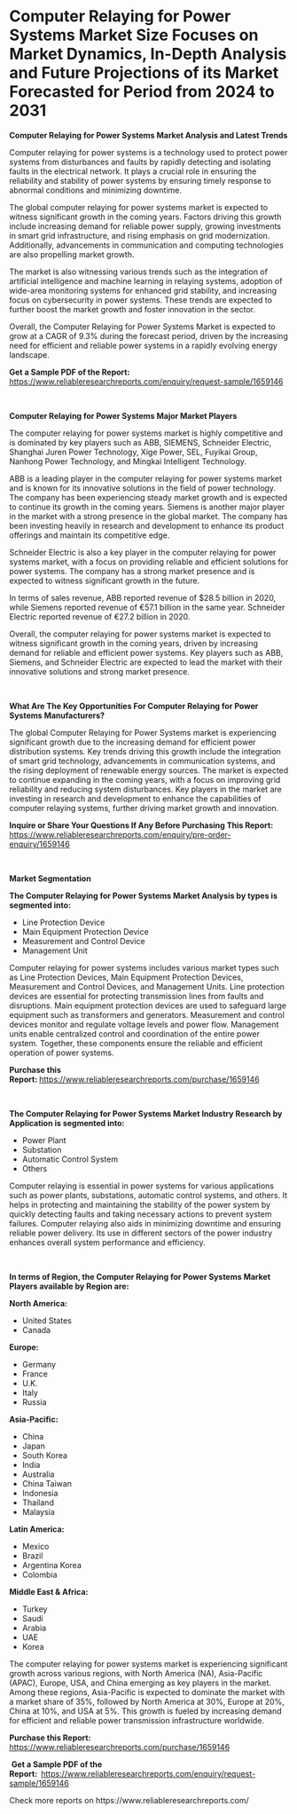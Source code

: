 <p><h1>Computer Relaying for Power Systems Market Size Focuses on Market Dynamics, In-Depth Analysis and Future Projections of its Market Forecasted for Period from 2024 to 2031</h1></p><p><strong>Computer Relaying for Power Systems Market Analysis and Latest Trends</strong></p>
<p><p>Computer relaying for power systems is a technology used to protect power systems from disturbances and faults by rapidly detecting and isolating faults in the electrical network. It plays a crucial role in ensuring the reliability and stability of power systems by ensuring timely response to abnormal conditions and minimizing downtime.</p><p>The global computer relaying for power systems market is expected to witness significant growth in the coming years. Factors driving this growth include increasing demand for reliable power supply, growing investments in smart grid infrastructure, and rising emphasis on grid modernization. Additionally, advancements in communication and computing technologies are also propelling market growth.</p><p>The market is also witnessing various trends such as the integration of artificial intelligence and machine learning in relaying systems, adoption of wide-area monitoring systems for enhanced grid stability, and increasing focus on cybersecurity in power systems. These trends are expected to further boost the market growth and foster innovation in the sector.</p><p>Overall, the Computer Relaying for Power Systems Market is expected to grow at a CAGR of 9.3% during the forecast period, driven by the increasing need for efficient and reliable power systems in a rapidly evolving energy landscape.</p></p>
<p><strong>Get a Sample PDF of the Report:&nbsp;</strong> <a href="https://www.reliableresearchreports.com/enquiry/request-sample/1659146">https://www.reliableresearchreports.com/enquiry/request-sample/1659146</a></p>
<p>&nbsp;</p>
<p><strong>Computer Relaying for Power Systems Major Market Players</strong></p>
<p><p>The computer relaying for power systems market is highly competitive and is dominated by key players such as ABB, SIEMENS, Schneider Electric, Shanghai Juren Power Technology, Xige Power, SEL, Fuyikai Group, Nanhong Power Technology, and Mingkai Intelligent Technology.</p><p>ABB is a leading player in the computer relaying for power systems market and is known for its innovative solutions in the field of power technology. The company has been experiencing steady market growth and is expected to continue its growth in the coming years. Siemens is another major player in the market with a strong presence in the global market. The company has been investing heavily in research and development to enhance its product offerings and maintain its competitive edge.</p><p>Schneider Electric is also a key player in the computer relaying for power systems market, with a focus on providing reliable and efficient solutions for power systems. The company has a strong market presence and is expected to witness significant growth in the future.</p><p>In terms of sales revenue, ABB reported revenue of $28.5 billion in 2020, while Siemens reported revenue of €57.1 billion in the same year. Schneider Electric reported revenue of €27.2 billion in 2020.</p><p>Overall, the computer relaying for power systems market is expected to witness significant growth in the coming years, driven by increasing demand for reliable and efficient power systems. Key players such as ABB, Siemens, and Schneider Electric are expected to lead the market with their innovative solutions and strong market presence.</p></p>
<p>&nbsp;</p>
<p><strong>What Are The Key Opportunities For Computer Relaying for Power Systems Manufacturers?</strong></p>
<p><p>The global Computer Relaying for Power Systems market is experiencing significant growth due to the increasing demand for efficient power distribution systems. Key trends driving this growth include the integration of smart grid technology, advancements in communication systems, and the rising deployment of renewable energy sources. The market is expected to continue expanding in the coming years, with a focus on improving grid reliability and reducing system disturbances. Key players in the market are investing in research and development to enhance the capabilities of computer relaying systems, further driving market growth and innovation.</p></p>
<p><strong>Inquire or Share Your Questions If Any Before Purchasing This Report:</strong> <a href="https://www.reliableresearchreports.com/enquiry/pre-order-enquiry/1659146">https://www.reliableresearchreports.com/enquiry/pre-order-enquiry/1659146</a></p>
<p>&nbsp;</p>
<p><strong>Market Segmentation</strong></p>
<p><strong>The Computer Relaying for Power Systems Market Analysis by types is segmented into:</strong></p>
<p><ul><li>Line Protection Device</li><li>Main Equipment Protection Device</li><li>Measurement and Control Device</li><li>Management Unit</li></ul></p>
<p><p>Computer relaying for power systems includes various market types such as Line Protection Devices, Main Equipment Protection Devices, Measurement and Control Devices, and Management Units. Line protection devices are essential for protecting transmission lines from faults and disruptions. Main equipment protection devices are used to safeguard large equipment such as transformers and generators. Measurement and control devices monitor and regulate voltage levels and power flow. Management units enable centralized control and coordination of the entire power system. Together, these components ensure the reliable and efficient operation of power systems.</p></p>
<p><strong>Purchase this Report:&nbsp;</strong><a href="https://www.reliableresearchreports.com/purchase/1659146">https://www.reliableresearchreports.com/purchase/1659146</a></p>
<p>&nbsp;</p>
<p><strong>The Computer Relaying for Power Systems Market Industry Research by Application is segmented into:</strong></p>
<p><ul><li>Power Plant</li><li>Substation</li><li>Automatic Control System</li><li>Others</li></ul></p>
<p><p>Computer relaying is essential in power systems for various applications such as power plants, substations, automatic control systems, and others. It helps in protecting and maintaining the stability of the power system by quickly detecting faults and taking necessary actions to prevent system failures. Computer relaying also aids in minimizing downtime and ensuring reliable power delivery. Its use in different sectors of the power industry enhances overall system performance and efficiency.</p></p>
<p>&nbsp;</p>
<p><strong>In terms of Region, the Computer Relaying for Power Systems Market Players available by Region are:</strong></p>
<p>
    <p> <strong> North America: </strong>
        <ul>
            <li>United States</li>
            <li>Canada</li>
        </ul>
        </p> 
    <p> <strong> Europe: </strong>
        <ul>
            <li>Germany</li>
            <li>France</li>
            <li>U.K.</li>
            <li>Italy</li>
            <li>Russia</li>
        </ul>
        </p> 
    <p> <strong> Asia-Pacific: </strong>
        <ul>
            <li>China</li>
            <li>Japan</li>
            <li>South Korea</li>
            <li>India</li>
            <li>Australia</li>
            <li>China Taiwan</li>
            <li>Indonesia</li>
            <li>Thailand</li>
            <li>Malaysia</li>
        </ul>
        </p> 
    <p> <strong> Latin America: </strong>
        <ul>
            <li>Mexico</li>
            <li>Brazil</li>
            <li>Argentina Korea</li>
            <li>Colombia</li>
        </ul>
        </p> 
    <p> <strong> Middle East & Africa: </strong>
        <ul>
            <li>Turkey</li>
            <li>Saudi</li>
            <li>Arabia</li>
            <li>UAE</li>
            <li>Korea</li>
        </ul>
    </p>
    </p>
<p><p>The computer relaying for power systems market is experiencing significant growth across various regions, with North America (NA), Asia-Pacific (APAC), Europe, USA, and China emerging as key players in the market. Among these regions, Asia-Pacific is expected to dominate the market with a market share of 35%, followed by North America at 30%, Europe at 20%, China at 10%, and USA at 5%. This growth is fueled by increasing demand for efficient and reliable power transmission infrastructure worldwide.</p></p>
<p><strong>Purchase this Report: </strong><a href="https://www.reliableresearchreports.com/purchase/1659146">https://www.reliableresearchreports.com/purchase/1659146</a></p>
<p>&nbsp;<strong>Get a Sample PDF of the Report:&nbsp;&nbsp;</strong><a href="https://www.reliableresearchreports.com/enquiry/request-sample/1659146">https://www.reliableresearchreports.com/enquiry/request-sample/1659146</a></p>
<p><strong></strong></p>
<p>Check more reports on https://www.reliableresearchreports.com/</p>